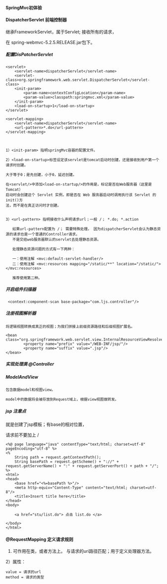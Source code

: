 #### SpringMvc初体验


#### DispatcherServlet 前端控制器

继承FrameworkServlet，属于Servlet; 接收所有的请求，

在 spring-webmvc-5.2.5.RELEASE.jar包下。

##### 配置DisPatcherServlet

    
    <servlet>
        <servlet-name>dispatcherServlet</servlet-name>
        <servlet-class>org.springframework.web.servlet.DispatcherServlet</servlet-class>
        <init-param>
            <param-name>contextConfigLocation</param-name>
            <param-value>classpath:springmvc.xml</param-value>
        </init-param>
        <load-on-startup>1</load-on-startup>
    </servlet>
    
    <servlet-mapping>
        <servlet-name>dispatcherServlet</servlet-name>
        <url-pattern>*.do</url-pattern>
    </servlet-mapping>


    
    1）<init-param> 指明springMvc容器的配置文件。
    
    2）<load-on-startup>标签设定该servlet是tomcat启动时创建，还是接收到用户第一个请求时创建。
    
    大于等于0；是先创建，小于0，延迟创建。
    
    在<servlet/>中添加<load-on-startup/>的作用是，标记是否在Web服务器（这里是Tomcat）
    启动时会创建这个 Servlet 实例，即是否在 Web 服务器启动时调用执行该 Servlet 的 init()方
    法，而不是在真正访问时才创建。
    
    
    3）<url-pattern> 指明接收什么声明请求url；一般 /； *.do; *.action
       
       如果url-pattern配置为 /； 需要特殊处理。 因为dispatcherServlet会认为静态资源的请求也是一个普通的Controller请求。
       不是交给web服务器默认的servlet去处理静态资源。
       
       处理静态资源问题的方式有一下两种：
        
       一：使用注解 <mvc:default-servlet-handler/>
       二：使用注解 <mvc:resources mapping="/static/**" location="/static/"></mvc:resources>
        
       推荐使用第二种。


##### 开启组件扫描器

     <context:component-scan base-package="com.ljs.controller"/>
 
##### 注册视图解析器
    
    将逻辑视图转换成真正的视图；为我们拼接上前缀资源路径和后缀视图扩展名。
    
    <bean class="org.springframework.web.servlet.view.InternalResourceViewResolver">
            <property name="prefix" value="/WEB-INF/jsp/"/>
            <property name="suffix" value=".jsp"/>
    </bean>


##### 实现处理类 @Controller




##### ModelAndView

    包含数据model和视图view。
    
    model中的数据将会被存放到Request域上，根据view视图做转发。

    

##### jsp 注意点


就是创建了jsp模板；有base的相对位置，

请求前不要加上 /

    <%@ page language="java" contentType="text/html; charset=utf-8" pageEncoding="utf-8" %>
    <%
        String path = request.getContextPath();
        String basePath = request.getScheme() + "://" + request.getServerName() + ":" + request.getServerPort() + path + "/";    
    %>
    <html>
    <head>
        <base href="<%=basePath %>"/>
        <meta http-equiv="Content-Type" content="text/html; charset=utf-8"/>
        <title>Insert title here</title>
    </head>
    <body>
    
        <a href="stu/list.do"> 点击 list.do </a>
    
    </body>
    </html>



####  @RequestMapping  定义请求规则

1) 可作用在类，或者方法上。 与请求的uri路径匹配；用于定义处理器方法。

2）属性：
    
    value = 请求的url
    method = 请求的类型
    





